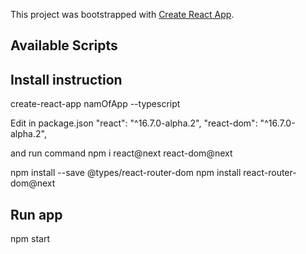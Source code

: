 This project was bootstrapped with [Create React App](https://github.com/facebook/create-react-app).

## Available Scripts

## Install instruction 

create-react-app namOfApp --typescript

Edit in package.json
"react": "^16.7.0-alpha.2",
"react-dom": "^16.7.0-alpha.2",

and run command
npm i react@next react-dom@next

npm install --save @types/react-router-dom
npm install react-router-dom@next

## Run app

npm start

